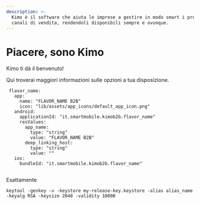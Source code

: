 ```yaml
---
description: >-
  Kimo è il software che aiuta le imprese a gestire in modo smart i propri
  canali di vendita, rendendoli disponibili sempre e ovunque.
---
```


# Piacere, sono Kimo

Kimo ti dà il benvenuto!

Qui troverai maggiori informazioni sulle opzioni a tua disposizione.

```
 flavor_name:
   app:
     name: "FLAVOR_NAME B2B"
     icon: "lib/assets/app_icons/default_app_icon.png"
   android:
     applicationId: "it.smartmobile.kimob2b.flavor_name"
     resValues:
       app_name:
         type: "string"
         value: "FLAVOR_NAME B2B"
       deep_linking_host:
         type: "string"
         value: ""
   ios:
     bundleId: "it.smartmobile.kimob2b.flavor_name"
   
```



Esattamente

```
keytool -genkey -v -keystore my-release-key.keystore -alias alias_name -keyalg RSA -keysize 2048 -validity 10000
```

